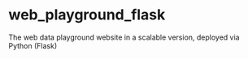 # web_playground_flask
The web data playground website in a scalable version, deployed via Python (Flask)
